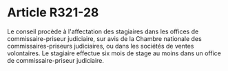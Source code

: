 # Article R321-28

Le conseil procède à l'affectation des stagiaires dans les offices de commissaire-priseur judiciaire, sur avis de la Chambre nationale des commissaires-priseurs judiciaires, ou dans les sociétés de ventes volontaires.   Le stagiaire effectue six mois de stage au moins dans un office de commissaire-priseur judiciaire.